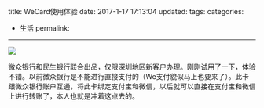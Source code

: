 title: WeCard使用体验
date: 2017-1-17 17:13:04
updated: 
tags: 
categories:
- 生活
permalink: 
---
![](/imgs/wecard.png)
<!--more-->
微众银行和民生银行联合出品，仅限深圳地区新客户办理。刚刚试用了一下，体验不错。以前微众银行是不能进行直接支付的（We支付貌似马上也要来了）。此卡跟微众银行账户互通，将此卡绑定支付宝和微信，以后就可以直接在支付宝和微信上进行转账了，本人也就是冲着这点去的。
